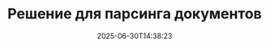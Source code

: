 ---
############################# Static ############################
layout: "family"
date:  2025-06-30T14:38:23
draft: false

product: "Parser"
product_tag: "parser"

lang: ru

############################# Head ############################
head_title: "Приложения для парсинга документов .NET, Java, Cloud APIs и онлайн"
head_description: "Получите универсальное решение для парсинга документов для приложений на .NET, Java и облачных приложений. Извлекайте данные из форматов документов онлайн с помощью простого функционала перетаскивания."

############################# Header ############################
title: "Решение для парсинга документов"
description:  |
  Надежный API для извлечения данных из различных форматов файлов.

  Парсите документы с минимальными усилиями в кодировании.

  Настраивайте результаты парсинга.

############################# Supported Platforms ###############################
supported_platforms:
  enable: true
  head_title: "Выберите свою платформу"
  title: "Независимость платформы"
  description: "Библиотека GroupDocs.Parser поддерживает следующие операционные системы и фреймворки:"
  details_link_title: "Узнать больше"

  items:
    # items loop
    - title: ".NET"
      description: GroupDocs.Parser .NET 
      color: "blue"
      tag: "net"
      link: "/parser/net/"
      features_link: "https://docs.groupdocs.com/parser/net/system-requirements/"
      features:
          # features loop
          - rows: "3"
            content: |
                    .NET Framework 4.6.2 or higher <br> .NET Core 2.0 or higher <br> .NET 6.0 or higher
      
          # features loop
          - rows: "1"
            content: |
                    Windows <br> Linux <br> Mac OS
      
          # features loop
          - rows: "4"
            content: |
                    Microsoft Visual Studio <br> JetBrains Rider <br> Microsoft Visual Code
      
          # features loop
          - rows: "1"
            content: |
                    50+ file formats
      

    # items loop
    - title: "Java"
      description: GroupDocs.Parser Java
      color: "red"
      tag: "java"
      link: "/parser/java/"
      features_link: "https://docs.groupdocs.com/parser/java/system-requirements/"
      features:
          # features loop
          - rows: "3"
            content: |
                    Java 8 or higher <br> Kotlin
      
          # features loop
          - rows: "1"
            content: |
                    Windows <br> Linux <br> Mac OS
      
          # features loop
          - rows: "4"
            content: |
                    IntelliJ IDEA <br> Eclipse <br> NetBeans
      
          # features loop
          - rows: "1"
            content: |
                    50+ file formats

############################# Features ###############################
features:
  enable: true
  title: "GroupDocs.Parser в кратком изложении"
  description: "API для парсинга данных из PDF, Word, Excel и других форматов"

  items:
    # items loop
    - icon: "text"
      title: "Извлечение текста"
      content: "Извлечение текстовой информации из различных форматов файлов"

    # items loop
    - icon: "image"
      title: "Извлечение изображений"
      content: "Получение визуального контента из различных источников"

    # items loop
    - icon: "template"
      title: "Парсинг данных по шаблонам"
      content: "Создание пользовательских шаблонов и их использование для парсинга конкретной информации"

    # items loop
    - icon: "pdf"
      title: "Парсинг PDF-форм"
      content: "PDF-формы - это цифровые документы с заполняемыми полями для взаимодействия с пользователем"

############################# Code Samples ###############################
code_samples:
  enable: true
  title: "Примеры кода GroupDocs.Parser"
  description: "Некоторые случаи использования типичных операций GroupDocs.Parser на C# и Java"

  items:
    # items loop
    - title: "Как извлечь текст из PDF-документов"
      content: "API GroupDocs.Parser позволяет извлекать текст из документов, выполнив несколько шагов."
      samples:
          # samples loop
          - language: "C#"
            color: "blue"
            content: |
                    <code class="language-csharp" data-lang="csharp">

                        // Создайте экземпляр класса Parser, передав нужный файл
                        using (var parser = new Parser("source.pdf"))
                        {
                            // Извлеките текст
                            using (var textReader = parser.GetText())
                            {
                                // Обработайте извлеченный текст
                                Console.WriteLine(textReader?.ReadToEnd());
                            }
                        }     
                        
                    </code>

          # samples loop
          - language: "Java"
            color: "red"
            content: |
                    <code class="language-java" data-lang="java">

                        // Создайте экземпляр класса Parser, передав нужный файл
                        try (Parser parser = new Parser("source.pdf"))
                        {
                            // Извлеките текст
                            try (TextReader reader = parser.getText())
                            {
                                // Обработайте извлеченный текст
                                System.out.println(reader == null 
                                        ? "" 
                                        : reader.readToEnd());
                            }
                        }  

                    </code>


############################# Supported Formats ###############################
formats:
  enable: true
  title: "Поддерживается более 50 форматов файлов"
  description: "GroupDocs.Parser позволяет выполнять операции парсинга в различных семействе форматов"

############################# Metrics ###############################
metrics:
  enable: true
  title: "GroupDocs.Parser достижения"
  description: "Узнайте ключевые показатели успеха нашей библиотеки"

  items:
    # items loop
    - number: "50+"
      title: "Поддерживаемые форматы"
      content: "GroupDocs.Parser поддерживает работу с более чем 50 популярными форматами файлов."

    # items loop
    - number: "1600k"
      title: "Скачивания NuGet"
      content: "Пакет GroupDocs.Parser для .NET был скачан более 1,600,000 раз."

    # items loop
    - number: "18k"
      title: "Скачивания Maven"
      content: "GroupDocs.Parser имеет 18,000 скачиваний на Maven. Мощные функции парсинга Java."

    # items loop
    - number: "140+"
      title: "Счастливые клиенты"
      content: "Известные компании и индивидуальные разработчики предпочитают продукты GroupDocs для создания инновационных решений."


############################# Customers ###############################
customers:
  enable: true
  title: "Наши довольные клиенты"
  description: "Библиотеки GroupDocs используются всемирно известными и уважаемыми брендами."

  items:
    # items loop
    - title: "BenQ Corporation"
      logo: "benq"
      
    # items loop
    - title: "Nasdaq Stock Market"
      logo: "nasdaq"
      
    # items loop
    - title: "AT&T Inc."
      logo: "att"
      
    # items loop
    - title: "Customer logo AstraZeneca"
      logo: "astrazeneca"
      
    # items loop
    - title: "Central Bank of Argentina"
      logo: "argentinacentralbank"
      
    # items loop
    - title: "Roche Holding AG"
      logo: "roche"
      
    # items loop
    - title: "Capita"
      logo: "capita"
      
    # items loop
    - title: "Axa S.A."
      logo: "axa"
      
    # items loop
    - title: "Instructure Inc."
      logo: "instructure"
      
    # items loop
    - title: "Wipro"
      logo: "wipro"


############################# Actions ###############################
actions:
  enable: true
  title: "Готовы приступить к работе?"
  description: "Попробуйте функции GroupDocs.Parser бесплатно на вашей платформе"

  items:
    # items loop
    - title: ".NET"
      color: "blue"
      link: "/parser/net/"

    # items loop
    - title: "Java"
      color: "red"
      link: "/parser/java/"

############################# FAQ ###############################
faq:
  enable: true
  title: "Часто задаваемые вопросы"
  description: "Ответы на самые часто задаваемые вопросы."

  items:
    # items loop
    - question: "Требуется ли библиотеке GroupDocs.Parser другое стороннее программное обеспечение для работы с документами?"
      answer: "GroupDocs.Parser не требует установки внешнего программного обеспечения, такого как Adobe Acrobat, Microsoft Office или любое другое."

    # items loop
    - question: "Могу ли я попробовать библиотеку GroupDocs.Parser перед покупкой?"
      answer: "Да, вы можете попробовать GroupDocs.Parser без покупки лицензии. После установки без лицензии библиотека работает в пробном режиме. В этом режиме в результирующий документ добавляются пробные метки, и он ограничен первыми 3 страницами. Если вы хотите протестировать GroupDocs.Parser без ограничений пробной версии, вы также можете запросить временную лицензию на 30 дней. Для получения дополнительной информации посетите эту [страницу](https://purchase.groupdocs.com/temporary-license/)."

    # items loop
    - question: "Какие лицензии у вас есть?"
      answer: "Мы предлагаем несколько типов лицензий, чтобы соответствовать потребностям конкретных разработчиков или компаний. Типы лицензий зависят от количества разработчиков, местонахождения разработчиков и необходимости доставки нашего SDK/API конечным пользователям. В качестве альтернативы вы можете выбрать лицензии с учётом расхода на основе месячного использования продукта. Узнать больше [здесь](https://purchase.groupdocs.com/pricing/parser/net/)."

############################# Cloud Links ###############################
cloud_links:
  enable: true
  title: "GroupDocs.Parser API с низким кодом"
  description: "Интегрируйте возможности парсинга документов в любое приложение, используя наш облачный REST API"
  
  items:
    # items loop
    - title: "GroupDocs.Parser Cloud for cURL"
      content: "Команды cURL для облачного API парсинга документов для обработки документов в широком диапазоне поддерживаемых популярных форматов файлов."
      icon: "groupdocs_parser-for-curl"
      link: "https://products.groupdocs.cloud/parser/curl"

    # items loop
    - title: "GroupDocs.Parser Cloud for .NET"
      content: "Извлеките изображения, текст, информацию о документах или даже проведите парсинг любого документа по определенному пользователем шаблону в ваших приложениях Microsoft .NET."
      icon: "groupdocs_parser-for-net"
      link: "https://products.groupdocs.cloud/parser/net"

    # items loop
    - title: "GroupDocs.Parser Cloud for Java"
      content: "Облачный SDK для разработчиков Java для парсинга документов, извлечения информации и данных в приложениях на Java."
      icon: "groupdocs_parser-for-java"
      link: "https://products.groupdocs.cloud/parser/java"

############################# App links ###############################
app_links:
  enable: true
  title: "GroupDocs.Parser Apps без кода"
  description: "Веб-приложение, которое позволяет выполнять парсинг более чем 50 популярных форматов документов напрямую в вашем браузере."

  items:
    # items loop
    - title: "GroupDocs.Parser Total"
      content: "Бесплатное онлайн приложение для парсинга Word, Excel, PowerPoint, PDF и более 50 типов документов."
      icon: "groupdocs_parser-app"
      link: "https://products.groupdocs.app/parser/total"

    # items loop
    - title: "GroupDocs.Parser DOCX"
      content: "Парсите документы Word напрямую из вашего веб-браузера, чтобы извлечь изображения, текст или метаданные."
      icon: "groupdocs_words-app"
      link: "https://products.groupdocs.app/parser/docx"

    # items loop
    - title: "GroupDocs.Parser PDF"
      content: "Бесплатное приложение для парсинга PDF, которое работает на любой платформе или устройстве без каких-либо ограничений."
      icon: "groupdocs_pdf-app"
      link: "https://products.groupdocs.app/parser/pdf"


      


---